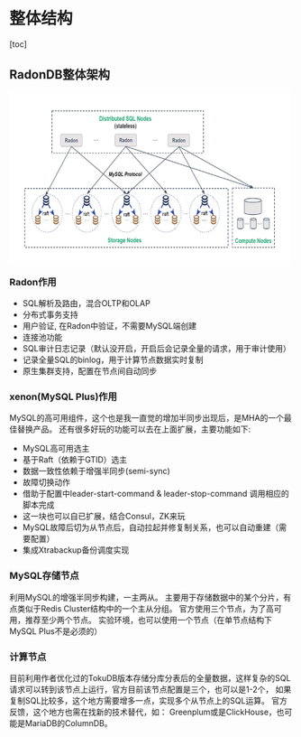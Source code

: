 # 整体结构
[toc]
## RadonDB整体架构

<img src="image/radondb.jpg" width="500" height="300" align="center">

### Radon作用
* SQL解析及路由，混合OLTP和OLAP
* 分布式事务支持
* 用户验证, 在Radon中验证，不需要MySQL端创建
* 连接池功能
* SQL审计日志记录（默认没开启，开启后会记录全量的请求，用于审计使用）
* 记录全量SQL的binlog，用于计算节点数据实时复制
* 原生集群支持，配置在节点间自动同步
   
### xenon(MySQL Plus)作用
MySQL的高可用组件，这个也是我一直觉的增加半同步出现后，是MHA的一个最佳替换产品。 还有很多好玩的功能可以去在上面扩展，主要功能如下:

* MySQL高可用选主
* 基于Raft（依赖于GTID）选主
* 数据一致性依赖于增强半同步(semi-sync)
* 故障切换动作
* 借助于配置中leader-start-command  & leader-stop-command  调用相应的脚本完成
* 这一块也可以自已扩展，结合Consul，ZK来玩
* MySQL故障后切为从节点后，自动拉起并修复制关系，也可以自动重建（需要配置）
* 集成Xtrabackup备份调度实现

### MySQL存储节点

利用MySQL的增强半同步构建，一主两从。
主要用于存储数据中的某个分片，有点类似于Redis Cluster结构中的一个主从分组。 官方使用三个节点，为了高可用，推荐至少两个节点。 实验环境，也可以使用一个节点（在单节点结构下MySQL Plus不是必须的）

### 计算节点

目前利用作者优化过的TokuDB版本存储分库分表后的全量数据，这样复杂的SQL请求可以转到该节点上运行，官方目前该节点配置是三个，也可以是1-2个， 如果复制SQL比较多，这个地方需要增多一点，实现多个从节点上的SQL运算。 官方反馈，这个地方也需在找新的技术替代，如： Greenplum或是ClickHouse，也可能是MariaDB的ColumnDB。